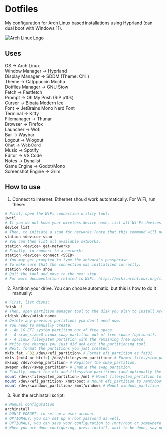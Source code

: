 # Dotfiles

My configuration for Arch Linux based installations using Hyprland (can dual boot with Windows 11).

![Arch Linux Logo](https://upload.wikimedia.org/wikipedia/commons/f/f9/Archlinux-logo-standard-version.svg)

## Uses

OS -> Arch Linux \
Window Manager -> Hyprland \
Display Manager -> SDDM (Theme: Chili) \
Theme -> Catppuccin Mocha \
Dotfiles Manager -> GNU Stow \
Fetch -> Fastfetch \
Prompt -> Oh My Posh (RIP p10k) \
Cursor -> Bibata Modern Ice \
Font -> JetBrains Mono Nerd Font \
Terminal -> Kitty \
Filemanager -> Thunar \
Browser -> Firefox \
Launcher -> Wofi \
Bar -> Waybar \
Logout -> Wlogout \
Chat -> WebCord \
Music -> Spotify \
Editor -> VS Code \
Notes -> Dynalist \
Game Engine -> Godot/Mono \
Screenshot Engine -> Grim

## How to use

1. Connect to internet.
   Ethernet should work automatically.
   For WiFi, run these:

```bash
# First, open the WiFi connection utility tool:
iwctl
# If you do not know your wireless device name, list all Wi-Fi devices:
device list
# Then, to initiate a scan for networks (note that this command will not output anything):
station <device> scan
# You can then list all available networks:
station <device> get-networks
# Finally, to connect to a network:
station <device> connect <SSID>
# You may get prompted to type the network's passphrase
# To make sure that the connection was initialized correctly:
station <device> show
# Quit the tool and move to the next step.
# For more documentation related to WiFi: https://wiki.archlinux.org/title/iwd.
```

2. Partition your drive.
   You can choose automatic, but this is how to do it manually:

```bash
# First, list disks:
fdisk -l
# Then, open partition manager tool to the disk you plan to install Arch Linux to:
cfdisk /dev/<disk_name>
# Delete any previous partitions you don't need now.
# You need to manually create:
# - An 1G EFI system partition out of free space.
# - A <ram_size>G Linux swap partition out of free space (optional).
# - A Linux filesystem partition with the remaining free space.
# Write the changes you just did and exit the partitioning tool.
# Next, format the partitions you just created:
mkfs.fat -F32 /dev/<efi_partition> # Format efi_partition as fat32.
mkfs.(ext4 or btrfs) /dev/<filesystem_partition> # Format filesystem_partition as ext4 or btrfs.
mkswap /dev/<swap_partition> # Register the swap_partition.
swapon /dev/<swap_partition> # Enable the swap_partition.
# Finally, mount the efi and filesystem partitions (and optionally the windows one):
mount /dev/<filesystem_partition> /mnt # Mount filesystem_partition to /mnt.
mount /dev/<efi_partition> /mnt/boot # Mount efi_partition to /mnt/boot.
mount /dev/<windows_partition> /mnt/windows # Mount windows_partition to /mnt/windows.
```

3. Run the archinstall script:

```bash
# Manual configuration
archinstall
# DON'T FORGET, to set up a user account.
# OPTIONALY, you can set up a root password as well.
# OPTIONALY, you can save your configuration to /mnt/root or somewhere else)
# When you are done configuring, press install, wait to be done, say no to chroot, reboot and move to the next and final step.
```


